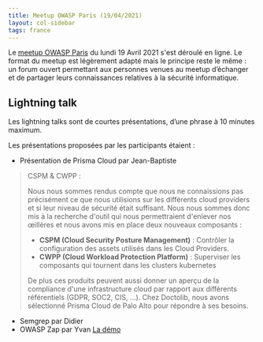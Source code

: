 ```yaml
---
title: Meetup OWASP Paris (19/04/2021)
layout: col-sidebar
tags: france
---
```


Le [meetup OWASP Paris](https://t.co/ZTNrEhIKrE) du lundi 19 Avril 2021 s'est déroulé en ligne. Le format du meetup est légèrement adapté mais le principe reste le même : un forum ouvert permettant aux personnes venues au meetup d’échanger et de partager leurs connaissances relatives à la sécurité informatique.

## Lightning talk

Les lightning talks sont de courtes présentations, d’une phrase à 10 minutes maximum.

Les présentations proposées par les participants étaient : 

 - Présentation de Prisma Cloud par Jean-Baptiste

> CSPM & CWPP :
>
> Nous nous sommes rendus compte que nous ne connaissions pas précisément ce que nous utilisions sur les différents cloud providers et si leur niveau de sécurité était suffisant.
> Nous nous sommes donc mis à la recherche d'outil qui nous permettraient d'enlever nos œillères et nous avons mis en place deux nouveaux composants :
> 
> - **CSPM (Cloud Security Posture Management)** : Contrôler la configuration des assets utilisés dans les Cloud Providers.
> - **CWPP (Cloud Workload Protection Platform)** : Superviser les composants qui tournent dans les clusters kubernetes
> 
> De plus ces produits peuvent aussi donner un aperçu de la compliance d'une infrastructure cloud par rapport aux différents référentiels (GDPR, SOC2, CIS, ...).
> Chez Doctolib, nous avons sélectionné Prisma Cloud de Palo Alto pour répondre à ses besoins.

 - Semgrep par Didier
 - OWASP Zap par Yvan [La démo](https://github.com/cotonne/security/tree/master/demo-owasp)
